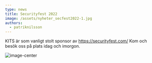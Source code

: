 ```yaml
---
type: news
title: Securityfest 2022
image: /assets/nyheter_secfest2022-1.jpg
authors:
  - patriknilsson
---
```

KITS är som vanligt stolt sponsor av https://securityfest.com/
Kom och besök oss på plats idag och imorgon.

![](/assets/nyheter_secfest2022.jpg "image-center")
